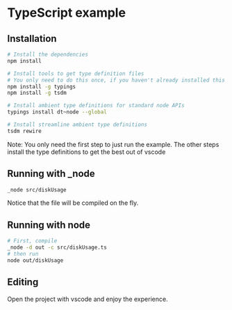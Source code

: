 # TypeScript example

## Installation

```sh
# Install the dependencies
npm install

# Install tools to get type definition files
# You only need to do this once, if you haven't already installed this tools
npm install -g typings
npm install -g tsdm

# Install ambient type definitions for standard node APIs
typings install dt~node --global

# Install streamline ambient type definitions
tsdm rewire
```

Note: You only need the first step to just run the example. 
The other steps install the type definitions to get the best out of vscode

## Running with _node

```sh
_node src/diskUsage
```

Notice that the file will be compiled on the fly.

## Running with node 

```sh
# First, compile
_node -d out -c src/diskUsage.ts 
# then run
node out/diskUsage
```

## Editing

Open the project with vscode and enjoy the experience.
